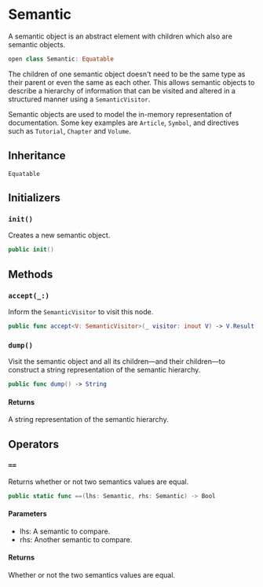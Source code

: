 # Semantic

A semantic object is an abstract element with children which also are semantic objects.

``` swift
open class Semantic: Equatable 
```

The children of one semantic object doesn't need to be the same type as their parent or even the same as each other.
This allows semantic objects to describe a hierarchy of information that can be visited and altered in a structured manner using a `SemanticVisitor`.

Semantic objects are used to model the in-memory representation of documentation. Some key examples are `Article`, `Symbol`,
and directives such as `Tutorial`, `Chapter` and `Volume`.

## Inheritance

`Equatable`

## Initializers

### `init()`

Creates a new semantic object.

``` swift
public init() 
```

## Methods

### `accept(_:)`

Inform the `SemanticVisitor` to visit this node.

``` swift
public func accept<V: SemanticVisitor>(_ visitor: inout V) -> V.Result 
```

> 

### `dump()`

Visit the semantic object and all its children—and their children—to construct a string representation of the semantic hierarchy.

``` swift
public func dump() -> String 
```

#### Returns

A string representation of the semantic hierarchy.

## Operators

### `==`

Returns whether or not two semantics values are equal.

``` swift
public static func ==(lhs: Semantic, rhs: Semantic) -> Bool 
```

#### Parameters

  - lhs: A semantic to compare.
  - rhs: Another semantic to compare.

#### Returns

Whether or not the two semantics values are equal.
